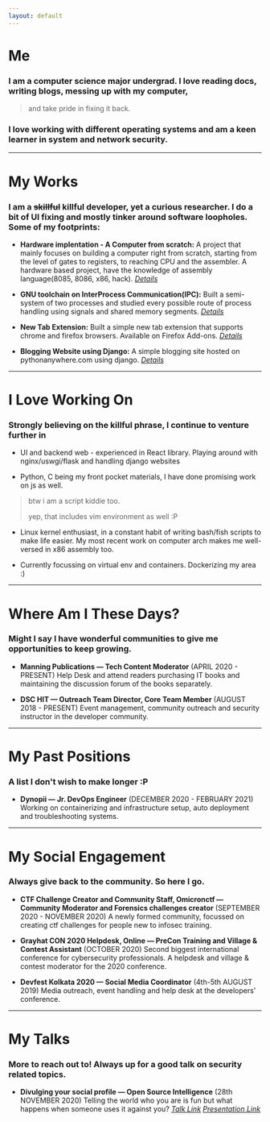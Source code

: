 ```yaml
---
layout: default
---
```

# Me
### I am a computer science major undergrad. I love reading docs, writing blogs, messing up with my computer,

> and take pride in fixing it back. 

### I love working with different operating systems and am a keen learner in system and network security.

---


# My Works
### I am a ~~skillful~~ killful developer, yet a curious researcher. I do a bit of UI fixing and mostly tinker around software loopholes. Some of my footprints:

*   **Hardware implentation - A Computer from scratch:**
A project that mainly focuses on building a computer right from scratch, starting from the level of gates to registers, to reaching CPU and the assembler. A hardware based project, have the knowledge of assembly language(8085, 8086, x86, hack).
_[Details](https://github.com/rachejazz/nand2tetris)_

*   **GNU toolchain on InterProcess Communication(IPC):**
Built a semi-system of two processes and studied every possible route of process handling using signals and shared memory segments.
_[Details](https://github.com/rachejazz/IPCwithGNU)_

*   **New Tab Extension:**
Built a simple new tab extension that supports chrome and firefox browsers. Available on Firefox Add-ons.
_[Details](https://github.com/rachejazz/extension)_

*   **Blogging Website using Django:**
A simple blogging site hosted on pythonanywhere.com using django.
_[Details](https://github.com/rachejazz/Blog-using-Django)_


---


# I Love Working On
### Strongly believing on the **killful** phrase, I continue to venture further in
*   UI and backend web - experienced in React library. Playing around with nginx/uswgi/flask and handling django websites

*   Python, C being my front pocket materials, I have done promising work on js as well.

> btw i am a script kiddie too.
>
> yep, that includes vim environment as well :P

*   Linux kernel enthusiast, in a constant habit of writing bash/fish scripts to make life easier. My most recent work on computer arch makes me well-versed in x86 assembly too.

*   Currently focussing on virtual env and containers. Dockerizing my area :)

---


# Where Am I These Days?
### Might I say I have wonderful communities to give me opportunities to keep growing.
*   **Manning Publications  — Tech Content Moderator**
(APRIL 2020 - PRESENT)
Help Desk and attend readers purchasing IT books and maintaining the discussion forum of the books separately.

*   **DSC HIT — Outreach Team Director,  Core Team Member**
(AUGUST 2018 - PRESENT)
Event management, community outreach and security instructor in the developer community.

---

# My Past Positions
### A list I don't wish to make longer :P
*   **Dynopii — Jr. DevOps Engineer**
(DECEMBER  2020 - FEBRUARY 2021)
Working on containerizing and infrastructure setup, auto deployment and troubleshooting systems.

---

# My Social Engagement
### Always give back to the community. So here I go.
*   **CTF Challenge Creator and Community Staff, Omicronctf — Community Moderator and Forensics challenges creator**
(SEPTEMBER 2020 - NOVEMBER 2020)
A newly formed community, focussed on creating ctf challenges for people new to infosec training.

*   **Grayhat CON 2020 Helpdesk, Online — PreCon Training and Village & Contest Assistant**
(OCTOBER 2020)
Second biggest international conference for cybersecurity professionals. A helpdesk and village & contest moderator for the 2020 conference.

*   **Devfest Kolkata 2020  — Social Media Coordinator**
(4th-5th AUGUST 2019)
Media outreach, event handling and help desk at the developers’ conference.

---


# My Talks
### More to reach out to! Always up for a good talk on security related topics.
*   **Divulging your social profile — Open Source Intelligence**
(28th NOVEMBER 2020)
Telling the world who you are is fun but what happens when someone uses it against you?
_[Talk Link](https://www.youtube.com/watch?v=GS1aFM_8P98)_
_[Presentation Link](http://github.com/rachejazz/OSINT)_
